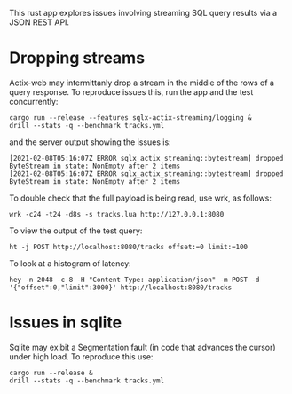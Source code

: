 This rust app explores issues involving streaming SQL query results
via a JSON REST API.

# Dropping streams

Actix-web may intermittanly drop a stream in the middle of the rows of
a query response.  To reproduce issues this, run the app and the test
concurrently:

    cargo run --release --features sqlx-actix-streaming/logging &
    drill --stats -q --benchmark tracks.yml

and the server output showing the issues is:

    [2021-02-08T05:16:07Z ERROR sqlx_actix_streaming::bytestream] dropped ByteStream in state: NonEmpty after 2 items
    [2021-02-08T05:16:07Z ERROR sqlx_actix_streaming::bytestream] dropped ByteStream in state: NonEmpty after 2 items

To double check that the full payload is being read, use wrk, as follows:

    wrk -c24 -t24 -d8s -s tracks.lua http://127.0.0.1:8080

To view the output of the test query:

    ht -j POST http://localhost:8080/tracks offset:=0 limit:=100

To look at a histogram of latency:

    hey -n 2048 -c 8 -H "Content-Type: application/json" -m POST -d '{"offset":0,"limit":3000}' http://localhost:8080/tracks

# Issues in sqlite

Sqlite may exibit a Segmentation fault (in code that advances the cursor)
under high load. To reproduce this use:

    cargo run --release &
    drill --stats -q --benchmark tracks.yml

